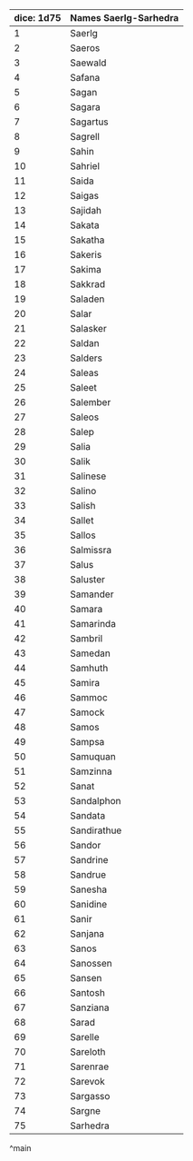 | dice: 1d75 | Names Saerlg-Sarhedra|
| ---- | ---- |
|1|Saerlg|
|2|Saeros|
|3|Saewald|
|4|Safana|
|5|Sagan|
|6|Sagara|
|7|Sagartus|
|8|Sagrell|
|9|Sahin|
|10|Sahriel|
|11|Saida|
|12|Saigas|
|13|Sajidah|
|14|Sakata|
|15|Sakatha|
|16|Sakeris|
|17|Sakima|
|18|Sakkrad|
|19|Saladen|
|20|Salar|
|21|Salasker|
|22|Saldan|
|23|Salders|
|24|Saleas|
|25|Saleet|
|26|Salember|
|27|Saleos|
|28|Salep|
|29|Salia|
|30|Salik|
|31|Salinese|
|32|Salino|
|33|Salish|
|34|Sallet|
|35|Sallos|
|36|Salmissra|
|37|Salus|
|38|Saluster|
|39|Samander|
|40|Samara|
|41|Samarinda|
|42|Sambril|
|43|Samedan|
|44|Samhuth|
|45|Samira|
|46|Sammoc|
|47|Samock|
|48|Samos|
|49|Sampsa|
|50|Samuquan|
|51|Samzinna|
|52|Sanat|
|53|Sandalphon|
|54|Sandata|
|55|Sandirathue|
|56|Sandor|
|57|Sandrine|
|58|Sandrue|
|59|Sanesha|
|60|Sanidine|
|61|Sanir|
|62|Sanjana|
|63|Sanos|
|64|Sanossen|
|65|Sansen|
|66|Santosh|
|67|Sanziana|
|68|Sarad|
|69|Sarelle|
|70|Sareloth|
|71|Sarenrae|
|72|Sarevok|
|73|Sargasso|
|74|Sargne|
|75|Sarhedra|
^main
